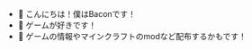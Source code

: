 - 👋 こんにちは！僕はBaconです！
- 👀 ゲームが好きです！
- 💞️ ゲームの情報やマインクラフトのmodなど配布するかもです！

<!---
Bacon-RobloxUser/Bacon-RobloxUser is a ✨ special ✨ repository because its `README.md` (this file) appears on your GitHub profile.
You can click the Preview link to take a look at your changes.
--->

